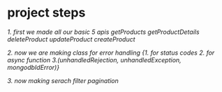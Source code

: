 # project steps 
*1. first we made all our basic 5 apis getProducts getProductDetails deleteProduct updateProduct createProduct*

*2. now we are making class for error handling {1. for status codes 2. for async function 3.(unhandledRejection, unhandledException, mongodbIdError)}*

*3. now making serach filter pagination*